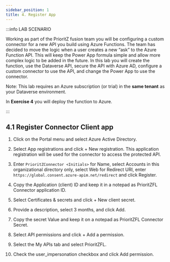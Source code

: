 ```yaml
---
sidebar_position: 1
title: 4. Register App
---
```


:::info LAB SCENARIO

Working as part of the PrioritZ fusion team you will be configuring a custom connector for a new API you build using Azure Functions. The team has decided to move the logic when a user creates a new “ask” to the Azure Function API. This will keep the Power App formula simple and allow more complex logic to be added in the future. In this lab you will create the function, use the Dataverse API, secure the API with Azure AD, configure a custom connector to use the API, and change the Power App to use the connector.

Note: This lab requires an Azure subscription (or trial) in the **same tenant** as your Dataverse environment.

In **Exercise 4** you will deploy the function to Azure.

:::

## 4.1 Register Connector Client app

1.	Click on the Portal menu and select Azure Active Directory.
2.	Select App registrations and click + New registration. This application registration will be used for the connector to access the protected API.
3.	Enter `PrioritZConnector <Initials>` for Name, select Accounts in this organizational directory only, select Web for Redirect URI, enter `https://global.consent.azure-apim.net/redirect` and click Register.

4.	Copy the Application (client) ID and keep it in a notepad as PrioritZFL Connector application ID.

5.	Select Certificates & secrets and click + New client secret.
6.	Provide a description, select 3 months, and click Add. 
7.	Copy the secret Value and keep it on a notepad as PrioritZFL Connector Secret.
8.	Select API permissions and click + Add a permission.

9.	Select the My APIs tab and select PrioritZFL.

10.	Check the user_impersonation checkbox and click Add permission.